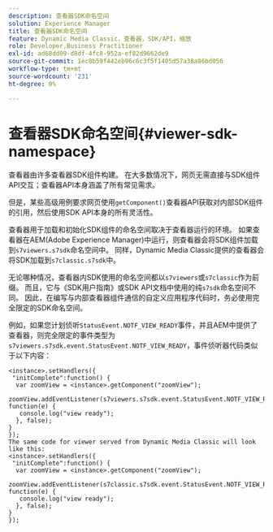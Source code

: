 ```yaml
---
description: 查看器SDK命名空间
solution: Experience Manager
title: 查看器SDK命名空间
feature: Dynamic Media Classic，查看器，SDK/API，缩放
role: Developer,Business Practitioner
exl-id: ad68dd09-d8df-4fc8-952a-ef82d9662de9
source-git-commit: 1ec8b59f442eb96c6c3f5f1405d57a38a86bd056
workflow-type: tm+mt
source-wordcount: '231'
ht-degree: 0%

---
```


# 查看器SDK命名空间{#viewer-sdk-namespace}

查看器由许多查看器SDK组件构建。 在大多数情况下，网页无需直接与SDK组件API交互；查看器API本身涵盖了所有常见需求。

但是，某些高级用例要求网页使用`getComponent()`查看器API获取对内部SDK组件的引用，然后使用SDK API本身的所有灵活性。

查看器用于加载和初始化SDK组件的命名空间取决于查看器运行的环境。 如果查看器在AEM(Adobe Experience Manager)中运行，则查看器会将SDK组件加载到`s7viewers.s7sdk`命名空间中。 同样，Dynamic Media Classic提供的查看器会将SDK加载到`s7classic.s7sdk`中。

无论哪种情况，查看器内SDK使用的命名空间都以`s7viewers`或`s7classic`作为前缀。 而且，它与《SDK用户指南》或SDK API文档中使用的纯`s7sdk`命名空间不同。 因此，在编写与内部查看器组件通信的自定义应用程序代码时，务必使用完全限定的SDK命名空间。

例如，如果您计划侦听`StatusEvent.NOTF_VIEW_READY`事件，并且AEM中提供了查看器，则完全限定的事件类型为`s7viewers.s7sdk.event.StatusEvent.NOTF_VIEW_READY`，事件侦听器代码类似于以下内容：

```
<instance>.setHandlers({ 
 "initComplete":function() { 
  var zoomView = <instance>.getComponent("zoomView"); 
   zoomView.addEventListener(s7viewers.s7sdk.event.StatusEvent.NOTF_VIEW_READY, function(e) { 
   console.log("view ready"); 
  }, false); 
} 
}); 
The same code for viewer served from Dynamic Media Classic will look like this: 
<instance>.setHandlers({ 
 "initComplete":function() { 
  var zoomView = <instance>.getComponent("zoomView"); 
   zoomView.addEventListener(s7classic.s7sdk.event.StatusEvent.NOTF_VIEW_READY, function(e) { 
   console.log("view ready"); 
  }, false); 
} 
});
```
